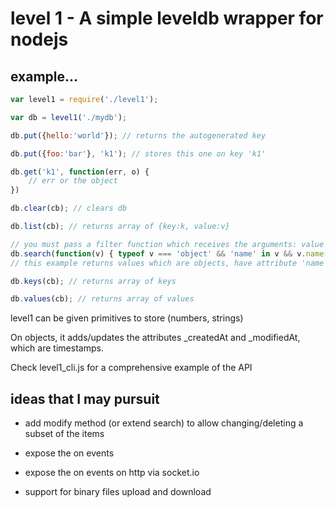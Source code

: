 # level 1 - A simple leveldb wrapper for nodejs


## example...

```javascript
var level1 = require('./level1');

var db = level1('./mydb');

db.put({hello:'world'}); // returns the autogenerated key

db.put({foo:'bar'}, 'k1'); // stores this one on key 'k1'

db.get('k1', function(err, o) {
	// err or the object
})

db.clear(cb); // clears db

db.list(cb); // returns array of {key:k, value:v}

// you must pass a filter function which receives the arguments: value and key (which you can ignore)
db.search(function(v) { typeof v === 'object' && 'name' in v && v.name[0].toLowerCase() === 'a' })
// this example returns values which are objects, have attribute 'name' and whose first character is an a.

db.keys(cb); // returns array of keys

db.values(cb); // returns array of values

```


level1 can be given primitives to store (numbers, strings)

On objects, it adds/updates the attributes _createdAt and _modifiedAt, which are timestamps.


Check level1_cli.js for a comprehensive example of the API



## ideas that I may pursuit

* add modify method (or extend search) to allow changing/deleting a subset of the items

* expose the on events

* expose the on events on http via socket.io

* support for binary files upload and download
